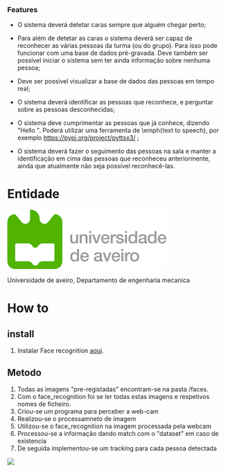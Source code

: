 ### Features

- O sistema deverá detetar caras sempre que alguém chegar perto;

- Para além de detetar as caras o sistema deverá ser capaz de reconhecer as várias pessoas da turma (ou do grupo). Para isso pode funcionar com uma base de dados pré-gravada. Deve também ser possível iniciar o sistema sem ter ainda informação sobre nenhuma pessoa;

- Deve ser possível visualizar a base de dados das pessoas em tempo real;

- O sistema deverá identificar as pessoas que reconhece, e perguntar sobre as pessoas desconhecidas;

- O sistema deve cumprimentar as pessoas que já conhece, dizendo "Hello ". Poderá utilizar uma ferramenta de \emph{text to speech}, por exemplo https://pypi.org/project/pyttsx3/ ;

- O sistema deverá fazer o seguimento das pessoas na sala e manter a identificação em cima das pessoas que reconheceu anteriormente, ainda que atualmente não seja possível reconhecê-las.



# Entidade

![](https://github.com/jotadateta/SAVI_2022_23/blob/main/ua.png)

Universidade de aveiro, Departamento de engenharia mecanica 

# How to
## install
1. Instalar Face recognition [aqui](https://www.geeksforgeeks.org/how-to-install-face-recognition-in-python-on-linux/).

## Metodo
1. Todas as imagens "pre-registadas" encontram-se na pasta /faces.
2. Com o face_recognition foi se ler todas estas imagens e respetivos nomes de ficheiro.
3. Criou-se um programa para perceber a web-cam
4. Realizou-se o processamneto de imagem
5. Utilizou-se o face_recognition na imagem processada pela webcam
6. Processou-se a informação dando match com o "dataset" em caso de existencia
7. De seguida implementou-se um tracking para cada pessoa detectada

![](/home/jota/Documents/SAVI/savi_22-23/SAVI_Trabalho1/ua.png)

